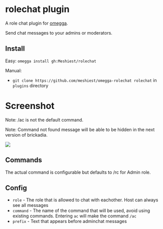 # rolechat plugin

A role chat plugin for [omegga](https://github.com/brickadia-community/omegga).

Send chat messages to your admins or moderators.

## Install

Easy: `omegga install gh:Meshiest/rolechat`

Manual:

* `git clone https://github.com/meshiest/omegga-rolechat rolechat` in `plugins` directory

# Screenshot

Note: /ac is not the default command.

Note: Command not found message will be able to be hidden in the next version of brickadia.

![](https://i.imgur.com/dmK22Wh.png)

## Commands

The actual command is configurable but defaults to /rc for Admin role.

## Config

* `role` - The role that is allowed to chat with eachother. Host can always see all messages
* `command` - The name of the command that will be used, avoid using existing commands. Entering `ac` will make the command `/ac`
* `prefix` - Text that appears before adminchat messages
